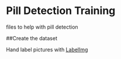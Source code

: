 # Pill Detection Training
files to help with pill detection

##Create the dataset

Hand label pictures with [LabelImg](https://github.com/tzutalin/labelImg)

